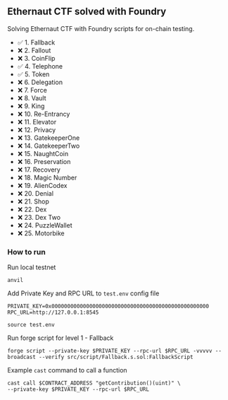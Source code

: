 ## Ethernaut CTF solved with Foundry

Solving Ethernaut CTF with Foundry scripts for on-chain testing.

- ✅ 1. Fallback
- ❌ 2. Fallout
- ❌ 3. CoinFlip
- ✅ 4. Telephone
- ✅ 5. Token
- ❌ 6. Delegation
- ❌ 7. Force
- ❌ 8. Vault
- ❌ 9. King
- ❌ 10. Re-Entrancy
- ❌ 11. Elevator
- ❌ 12. Privacy
- ❌ 13. GatekeeperOne
- ❌ 14. GatekeeperTwo
- ❌ 15. NaughtCoin
- ❌ 16. Preservation
- ❌ 17. Recovery
- ❌ 18. Magic Number
- ❌ 19. AlienCodex
- ❌ 20. Denial
- ❌ 21. Shop
- ❌ 22. Dex
- ❌ 23. Dex Two
- ❌ 24. PuzzleWallet
- ❌ 25. Motorbike

### How to run

Run local testnet

```shell
anvil
```

Add Private Key and RPC URL to `test.env` config file

```shell
PRIVATE_KEY=0x00000000000000000000000000000000000000000000000000
RPC_URL=http://127.0.0.1:8545
```

```shell
source test.env
```

Run forge script for level 1 - Fallback

```shell
forge script --private-key $PRIVATE_KEY --rpc-url $RPC_URL -vvvvv --broadcast --verify src/script/Fallback.s.sol:FallbackScript
```

Example `cast` command to call a function

```shell
cast call $CONTRACT_ADDRESS "getContribution()(uint)" \
--private-key $PRIVATE_KEY --rpc-url $RPC_URL
```
